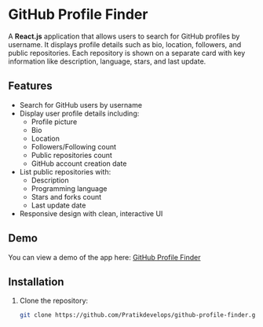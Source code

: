 # GitHub Profile Finder

A **React.js** application that allows users to search for GitHub profiles by username. It displays profile details such as bio, location, followers, and public repositories. Each repository is shown on a separate card with key information like description, language, stars, and last update.

## Features

- Search for GitHub users by username
- Display user profile details including:
  - Profile picture
  - Bio
  - Location
  - Followers/Following count
  - Public repositories count
  - GitHub account creation date
- List public repositories with:
  - Description
  - Programming language
  - Stars and forks count
  - Last update date
- Responsive design with clean, interactive UI

## Demo

You can view a demo of the app here: [GitHub Profile Finder](#)

## Installation

1. Clone the repository:
   ```bash
   git clone https://github.com/Pratikdevelops/github-profile-finder.git
   
